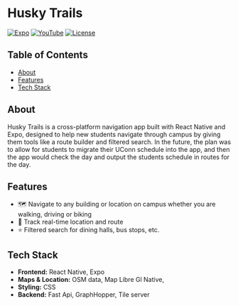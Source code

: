 # Husky Trails

[![Expo](https://img.shields.io/badge/Expo-48CFAD?style=for-the-badge&logo=expo&logoColor=white)](https://expo.dev/@JKaps11/husky-trails)
[![YouTube](https://img.shields.io/badge/YouTube-red?style=for-the-badge&logo=youtube)](https://youtu.be/if67bR9YJI8)
[![License](https://img.shields.io/badge/License-MIT-blue?style=for-the-badge)](LICENSE)

## Table of Contents
- [About](#about)
- [Features](#features)
- [Tech Stack](#tech-stack)
  
## About
Husky Trails is a cross-platform navigation app built with React Native and Expo, designed to help new students navigate through campus by giving them tools like a route builder and filtered search. In the future, the plan was to allow for students to migrate their UConn schedule into the app, and then the app would check the day and output the students schedule in routes for the day.

## Features
- 🗺️ Navigate to any building or location on campus whether you are walking, driving or biking
- 🚶 Track real-time location and route  
- ⭐ Filtered search for dining halls, bus stops, etc.

## Tech Stack
- **Frontend:** React Native, Expo  
- **Maps & Location:** OSM data, Map Libre Gl Native,
- **Styling:** CSS
- **Backend:** Fast Api, GraphHopper, Tile server
